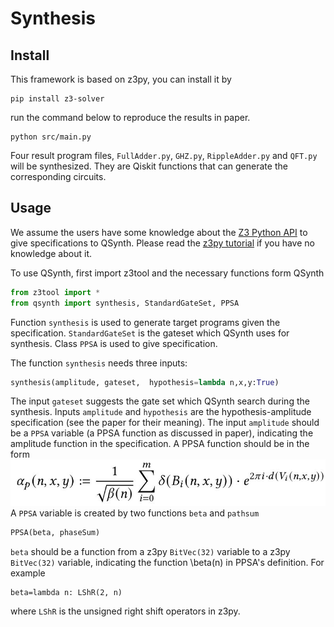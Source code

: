 # Synthesis

## Install
This framework is based on z3py, you can install it by
```
pip install z3-solver
```
run the command below to reproduce the results in paper.
```
python src/main.py
```
Four result program files, `FullAdder.py`, `GHZ.py`, `RippleAdder.py` and `QFT.py` will be synthesized. They are Qiskit functions that can generate the corresponding circuits. 

## Usage

We assume the users have some knowledge about the [Z3 Python API](https://ericpony.github.io/z3py-tutorial/guide-examples.htm) to give specifications to QSynth. Please read the [z3py tutorial](https://ericpony.github.io/z3py-tutorial/guide-examples.htm) if you have no knowledge about it.

To use QSynth, first import z3tool and the necessary functions form QSynth
```python
from z3tool import *
from qsynth import synthesis, StandardGateSet, PPSA
```
Function `synthesis` is used to generate target programs given the specification. `StandardGateSet` is the gateset which QSynth uses for synthesis. Class `PPSA` is used to give specification.

The function `synthesis` needs three inputs:
```python
synthesis(amplitude, gateset,  hypothesis=lambda n,x,y:True)
```
The input `gateset` suggests the gate set which QSynth search during the synthesis. Inputs `amplitude` and `hypothesis` are the hypothesis-amplitude specification (see the paper for their meaning).
The input `amplitude` should be a `PPSA` variable (a PPSA function as discussed in paper), indicating the amplitude function in the specification. A PPSA function should be in the form
![](document/PPSA.jpg)
A `PPSA` variable is created by two functions `beta` and `pathsum`
```python
PPSA(beta, phaseSum)
```
`beta` should be a function from a z3py `BitVec(32)` variable to a z3py `BitVec(32)` variable, indicating the function \beta(n) in PPSA's definition. For example
```
beta=lambda n: LShR(2, n)
```
where `LShR` is the unsigned right shift operators in z3py.